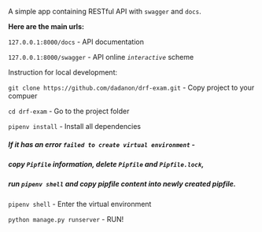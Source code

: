 A simple app containing RESTful API with `swagger` and `docs`.

**Here are the main urls:**

`127.0.0.1:8000/docs` - API documentation

`127.0.0.1:8000/swagger` - API online _`interactive`_ scheme

Instruction for local development:

`git clone https://github.com/dadanon/drf-exam.git` - Copy project to your compuer

`cd drf-exam` - Go to the project folder

`pipenv install` - Install all dependencies

##### If it has an error `failed to create virtual environment` - #####
##### copy `Pipfile` information, delete `Pipfile` and `Pipfile.lock`, #####
##### run `pipenv shell` and copy pipfile content into newly created pipfile. #####
 

`pipenv shell` - Enter the virtual environment

`python manage.py runserver` - RUN!
